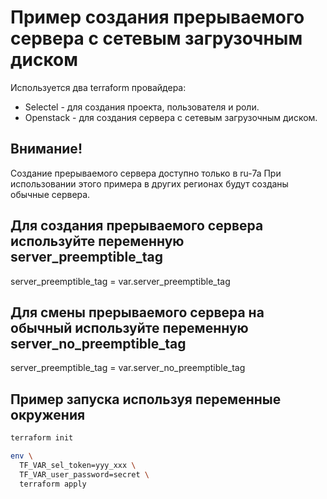 ﻿# Пример создания прерываемого сервера с сетевым загрузочным диском

Используется два terraform провайдера:
- Selectel - для создания проекта, пользователя и роли.
- Openstack - для создания сервера с сетевым загрузочным диском.

## Внимание!
Создание прерываемого сервера доступно только в ru-7a
При использовании этого примера в других регионах будут созданы обычные сервера.

## Для создания прерываемого сервера используйте переменную server_preemptible_tag
server_preemptible_tag = var.server_preemptible_tag

## Для смены прерываемого сервера на обычный используйте переменную server_no_preemptible_tag
server_preemptible_tag = var.server_no_preemptible_tag

## Пример запуска используя переменные окружения

```sh
terraform init

env \
  TF_VAR_sel_token=yyy_xxx \
  TF_VAR_user_password=secret \
  terraform apply
```

